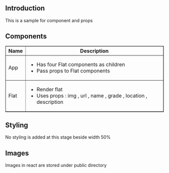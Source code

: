 <h2>Introduction</h2>
This is a sample for component and props

<h2>Components</h2>
<table border=1>
<tr>
<th>Name</th>
<th>Description</th>
</tr>
<tr>
<td>App</td>
<td>
<ul>
<li>Has four Flat components as children</li>
<li>Pass props to Flat components</li>
</ul>
</td>
<tr>
<td>Flat</td>

<td><ul><li>Render flat</li><li>Uses props : img , url , name , grade , location , description</li></ul></td>

</table>


<h2>Styling</h2>
No styling is added at this stage beside width 50%

<h2>Images</h2>
Images in react are stored under public directory